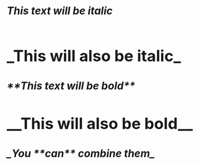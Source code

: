*<h1>This text will be italic<h1>*
<H2>_This will also be italic_

<h5>**This text will be bold**
<h2>__This will also be bold__

<h5>_You **can** combine them_
